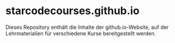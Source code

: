 # starcodecourses.github.io
Dieses Repository enthält die Inhalte der github.io-Website, auf der Lehrmaterialien für verschiedene Kurse bereitgestellt werden.
